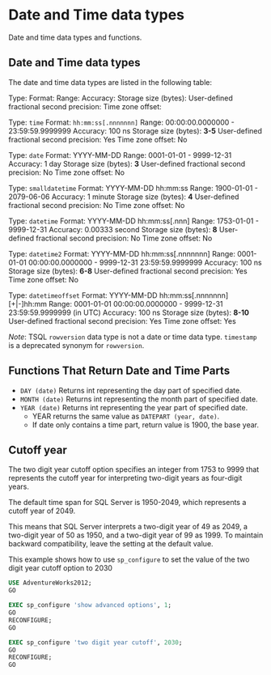 # Date and Time data types

Date and time data types and functions.

## Date and Time data types
The date and time data types are listed in the following table:

Type: 
Format: 
Range: 
Accuracy: 
Storage size (bytes): 
User-defined fractional second precision: 
Time zone offset: 

Type: `time`
Format: `hh:mm:ss[.nnnnnnn]`
Range: 00:00:00.0000000 - 23:59:59.9999999
Accuracy: 100 ns
Storage size (bytes): **3-5**
User-defined fractional second precision: Yes
Time zone offset: No

Type: `date`
Format: YYYY-MM-DD
Range: 0001-01-01 - 9999-12-31
Accuracy: 1 day
Storage size (bytes): **3**
User-defined fractional second precision: No
Time zone offset: No

Type: `smalldatetime`
Format: YYYY-MM-DD hh:mm:ss
Range: 1900-01-01 - 2079-06-06
Accuracy: 1 minute
Storage size (bytes): **4**
User-defined fractional second precision: No
Time zone offset: No

Type: `datetime`
Format: YYYY-MM-DD hh:mm:ss[.nnn]
Range: 1753-01-01 - 9999-12-31
Accuracy: 0.00333 second
Storage size (bytes): **8**
User-defined fractional second precision: No
Time zone offset: No

Type: `datetime2`
Format: YYYY-MM-DD hh:mm:ss[.nnnnnnn]
Range: 0001-01-01 00:00:00.0000000 - 9999-12-31 23:59:59.9999999
Accuracy: 100 ns
Storage size (bytes): **6-8**
User-defined fractional second precision: Yes
Time zone offset: No

Type: `datetimeoffset`
Format: YYYY-MM-DD hh:mm:ss[.nnnnnnn] [+&#124;-]hh:mm
Range: 0001-01-01 00:00:00.0000000 - 9999-12-31 23:59:59.9999999 (in UTC)
Accuracy: 100 ns
Storage size (bytes): **8-10**
User-defined fractional second precision: Yes
Time zone offset: Yes


*Note*: TSQL `rowversion` data type is not a date or time data type. `timestamp` is a deprecated synonym for `rowversion`.


## Functions That Return Date and Time Parts

* `DAY (date)` Returns int representing the day part of specified date.
* `MONTH (date)` Returns int representing the month part of specified date.
* `YEAR (date)` Returns int representing the year part of specified date.
  - YEAR returns the same value as `DATEPART (year, date)`.
  - If date only contains a time part, return value is 1900, the base year.



## Cutoff year

The two digit year cutoff option specifies an integer from 1753 to 9999 that represents the cutoff year for interpreting two-digit years as four-digit years.

The default time span for SQL Server is 1950-2049, which represents a cutoff year of 2049.

This means that SQL Server interprets a two-digit year of 49 as 2049, a two-digit year of 50 as 1950, and a two-digit year of 99 as 1999. To maintain backward compatibility, leave the setting at the default value.

This example shows how to use `sp_configure` to set the value of the two digit year cutoff option to 2030

```sql
USE AdventureWorks2012;
GO

EXEC sp_configure 'show advanced options', 1;
GO
RECONFIGURE;
GO

EXEC sp_configure 'two digit year cutoff', 2030;
GO
RECONFIGURE;
GO
```

